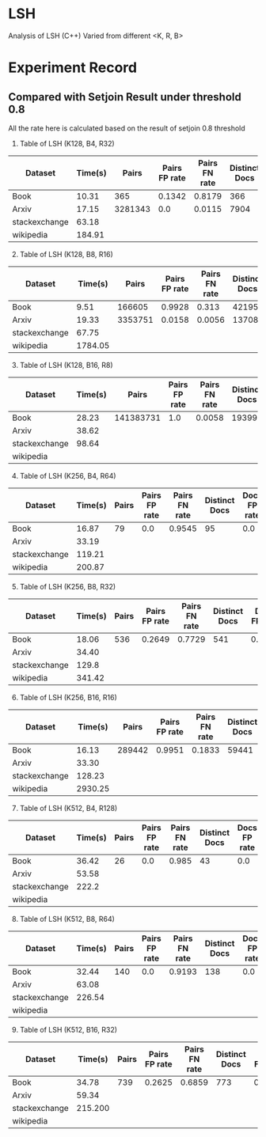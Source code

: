 # LSH
Analysis of LSH (C++) Varied from different <K, R, B>

# Experiment Record

##  Compared with Setjoin Result under threshold 0.8
All the rate here is calculated based on the result of setjoin 0.8 threshold
1. Table of LSH (K128, B4, R32)

| Dataset| Time(s) | Pairs | Pairs FP rate| Pairs FN rate| Distinct Docs | Docs FP rate| Docs FN rate|
|----------|----------|----------|----------|----------|----------|----------|----------|
| Book    | 10.31     | 365 | 0.1342 | 0.8179|366|0.0847|0.8094|
| Arxiv    | 17.15 | 3281343 | 0.0 | 0.0115|7904|0.0003|0.2612|
| stackexchange    | 63.18
| wikipedia    | 184.91
2. Table of LSH (K128, B8, R16)

| Dataset| Time(s) | Pairs | Pairs FP rate| Pairs FN rate| Distinct Docs | Docs FP rate| Docs FN rate|
|----------|----------|----------|----------|----------|----------|----------|----------|
| Book    | 9.51     | 166605 | 0.9928 | 0.313|42195|0.9684|0.2412|
| Arxiv    | 19.33 | 3353751 | 0.0158 | 0.0056|13708|0.312|0.1182|
| stackexchange    | 67.75
| wikipedia    | 1784.05

3. Table of LSH (K128, B16, R8)

| Dataset| Time(s) | Pairs | Pairs FP rate| Pairs FN rate| Distinct Docs | Docs FP rate| Docs FN rate|
|----------|----------|----------|----------|----------|----------|----------|----------|
| Book    | 28.23    | 141383731 | 1.0 | 0.0058|193994|0.9909|0.0006|
| Arxiv    | 38.62
| stackexchange    |  98.64
| wikipedia    | 

4. Table of LSH (K256, B4, R64)

| Dataset| Time(s) | Pairs | Pairs FP rate| Pairs FN rate| Distinct Docs | Docs FP rate| Docs FN rate|
|----------|----------|----------|----------|----------|----------|----------|----------|
| Book    | 16.87    | 79 | 0.0 | 0.9545|95|0.0|0.946|
| Arxiv    | 33.19
| stackexchange    |  119.21
| wikipedia    | 200.87

5. Table of LSH (K256, B8, R32)

| Dataset| Time(s) | Pairs | Pairs FP rate| Pairs FN rate| Distinct Docs | Docs FP rate| Docs FN rate|
|----------|----------|----------|----------|----------|----------|----------|----------|
| Book    | 18.06    | 536 | 0.2649 | 0.7729|541|0.1848|0.7491|
| Arxiv    | 34.40
| stackexchange    |  129.8
| wikipedia    | 341.42

6. Table of LSH (K256, B16, R16)

| Dataset| Time(s) | Pairs | Pairs FP rate| Pairs FN rate| Distinct Docs | Docs FP rate| Docs FN rate|
|----------|----------|----------|----------|----------|----------|----------|----------|
| Book    | 16.13    | 289442 | 0.9951 | 0.1833|59441|0.9744|0.1348|
| Arxiv    | 33.30
| stackexchange    |  128.23
| wikipedia    |  2930.25

7. Table of LSH (K512, B4, R128)

| Dataset| Time(s) | Pairs | Pairs FP rate| Pairs FN rate| Distinct Docs | Docs FP rate| Docs FN rate|
|----------|----------|----------|----------|----------|----------|----------|----------|
| Book    | 36.42   | 26 | 0.0 | 0.985|43|0.0|0.9755|
| Arxiv    |  53.58
| stackexchange    |  222.2
| wikipedia    | 

8. Table of LSH (K512, B8, R64)

| Dataset| Time(s) | Pairs | Pairs FP rate| Pairs FN rate| Distinct Docs | Docs FP rate| Docs FN rate|
|----------|----------|----------|----------|----------|----------|----------|----------|
| Book    | 32.44   | 140 | 0.0 | 0.9193|138|0.0|0.9215| 
| Arxiv    | 63.08
| stackexchange    |  226.54
| wikipedia    |

9. Table of LSH (K512, B16, R32)

| Dataset| Time(s) | Pairs | Pairs FP rate| Pairs FN rate| Distinct Docs | Docs FP rate| Docs FN rate|
|----------|----------|----------|----------|----------|----------|----------|----------|
| Book    | 34.78   | 739 | 0.2625 | 0.6859|773|0.2109|0.653|
| Arxiv    | 59.34
| stackexchange    |  215.200
| wikipedia    | 

